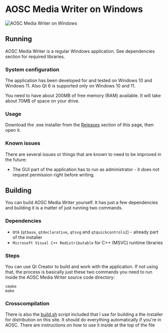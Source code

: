 # AOSC Media Writer on Windows

![AOSC Media Writer on Windows](/dist/screenshots/win_main.png)

## Running

AOSC Media Writer is a regular Windows application. See dependencies section for required libraries.

### System configuration

The application has been developed for and tested on Windows 10 and Windows 11. Also Qt 6 is supported only on Windows 10 and 11.

You need to have about 200MB of free memory (RAM) available. It will take about 70MB of space on your drive.

### Usage

Download the .exe installer from the [Releases](../../releases) section of this page, then open it.

### Known issues 

There are several issues or things that are known to need to be improved in the future:

* The GUI part of the application has to run as administrator - it does not request permission right before writing.

## Building

You can build AOSC Media Writer yourself. It has just a few dependencies and building it is a matter of just running two commands.

### Dependencies

* `Qt6` (`qtbase`, `qtdeclarative`, `qtsvg` and `qtquickcontrols2`) - already part of the installer
* `Microsoft Visual C++ Redistributable` for C++ (MSVC) runtime libraries

### Steps

You can use Qt Creator to build and work with the application. If not using that, the process is basically just these two commands you need to run inside the AOSC Media Writer source code directory:

```
cmake
make
```

### Crosscompilation

There is also the [build.sh](/dist/win/build.sh) script included that I use for building a the installer for distribution on this site. It should do everything automatically if you're in AOSC. There are instructions on how to use it inside at the top of the file
